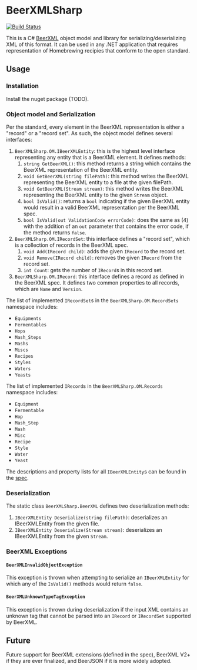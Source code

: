 # BeerXMLSharp

[![Build Status](https://travis-ci.org/ms5991/BeerXMLSharp.svg?branch=master)](https://travis-ci.org/ms5991/BeerXMLSharp)

This is a C# [BeerXML](http://www.beerxml.com/beerxml.htm) object model and library for serializing/deserializing XML of this format.  It can be used in any .NET application that requires representation of Homebrewing recipies that conform to the open standard.

## Usage

### Installation

Install the nuget package (TODO).

### Object model and Serialization

Per the standard, every element in the BeerXML representation is either a "record" or a "record set".  As such, the object model defines several interfaces:

1. `BeerXMLSharp.OM.IBeerXMLEntity`: this is the highest level interface representing any entity that is a BeerXML element.  It defines methods:
    1. `string GetBeerXML()`: this method returns a string which contains the BeerXML representation of the BeerXML entity.
    2. `void GetBeerXML(string filePath)`: this method writes the BeerXML representing the BeerXML entity to a file at the given filePath.
    3. `void GetBeerXML(Stream stream)`: this method writes the BeerXML representing the BeerXML entity to the given `Stream` object.
    4. `bool IsValid()`: returns a `bool` indicating if the given BeerXML entity would result in a valid BeerXML representation per the BeerXML spec.
    5. `bool IsValid(out ValidationCode errorCode)`: does the same as (4) with the addition of an `out` parameter that contains the error code, if the method returns `false`.
2. `BeerXMLSharp.OM.IRecordSet`: this interface defines a "record set", which is a collection of records in the BeerXML spec.
    1. `void Add(IRecord child)`: adds the given `IRecord` to the record set.
    2. `void Remove(IRecord child)`: removes the given `IRecord` from the record set.
    3. `int Count`: gets the number of `IRecord`s in this record set.
3. `BeerXMLSharp.OM.IRecord`: this interface defines a record as defined in the BeerXML spec. It defines two common properties to all records, which are `Name` and `Version`.

The list of implemented `IRecordSet`s in the `BeerXMLSharp.OM.RecordSets` namespace includes:

* `Equipments`
* `Fermentables`
* `Hops`
* `Mash_Steps`
* `Mashs`
* `Miscs`
* `Recipes`
* `Styles`
* `Waters`
* `Yeasts`

The list of implemented `IRecord`s in the `BeerXMLSharp.OM.Records` namespace includes:

* `Equipment`
* `Fermentable`
* `Hop`
* `Mash_Step`
* `Mash`
* `Misc`
* `Recipe`
* `Style`
* `Water`
* `Yeast`

The descriptions and property lists for all `IBeerXMLEntity`s can be found in the [spec](http://www.beerxml.com/beerxml.htm).

### Deserialization

The static class `BeerXMLSharp.BeerXML` defines two deserialization methods: 

1. `IBeerXMLEntity Deserialize(string filePath)`: deserializes an IBeerXMLEntity from the given file.
2. `IBeerXMLEntity Deserialize(Stream stream)`: deserializes an IBeerXMLEntity from the given `Stream`.

### BeerXML Exceptions

#### `BeerXMLInvalidObjectException`

This exception is thrown when attempting to serialize an `IBeerXMLEntity` for which any of the `IsValid()` methods would return `false`.

#### `BeerXMLUnknownTypeTagException`

This exception is thrown during deserialization if the input XML contains an unknown tag that cannot be parsed into an `IRecord` or `IRecordSet` supported by BeerXML.

## Future

Future support for BeerXML extensions (defined in the spec), BeerXML V2+ if they are ever finalized, and BeerJSON if it is more widely adopted.


